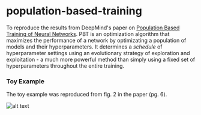 # population-based-training

To reproduce the results from DeepMind's paper on [Population Based Training of Neural Networks](https://arxiv.org/pdf/1711.09846.pdf). PBT is an optimization algorithm that maximizes the performance of a network by optimizating a population of models and their hyperparameters. It determines a *schedule* of hyperparameter settings using an evolutionary strategy of exploration and exploitation - a much more powerful method than simply using a fixed set of hyperparameters throughout the entire training. 

### Toy Example
The toy example was reproduced from fig. 2 in the paper (pg. 6). 

![alt text](https://github.com/angusfung/population-based-training/blob/master/plots.png)
